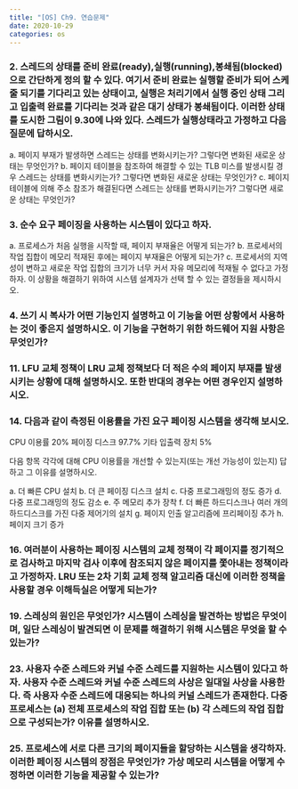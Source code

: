 ```yaml
---
title: "[OS] Ch9. 연습문제"
date: 2020-10-29
categories: os
---
```


### 2. 스레드의 상태를 준비 완료(ready),실행(running),봉쇄됨(blocked)으로 간단하게 정의 할 수 있다. 여기서 준비 완료는 실행할 준비가 되어 스케줄 되기를 기다리고 있는 상태이고, 실행은 처리기에서 실행 중인 상태 그리고 입출력 완료를 기다리는 것과 같은 대기 상태가 봉쇄됨이다. 이러한 상태를 도시한 그림이 9.30에 나와 있다. 스레드가 실행상태라고 가정하고 다음 질문에 답하시오.
a. 페이지 부재가 발생하면 스레드는 상태를 변화시키는가? 그렇다면 변화된 새로운 상태는 무엇인가?
b. 페이지 테이블을 참조하여 해결할 수 있는 TLB 미스를 발생시킬 경우 스레드는 상태를 변화시키는가? 그렇다면 변화된 새로운 상태는 무엇인가?
c. 페이지 테이블에 의해 주소 참조가 해결된다면 스레드는 상태를 변화시키는가? 그렇다면 새로운 상태는 무엇인가?

### 3. 순수 요구 페이징을 사용하는 시스템이 있다고 하자.
a. 프로세스가 처음 실행을 시작할 때, 페이지 부재율은 어떻게 되는가?
b. 프로세서의 작업 집합이 메모리 적재된 후에는 페이지 부재율은 어떻게 되는가?
c. 프로세서의 지역성이 변하고 새로운 작업 집합의 크기가 너무 커서 자유 메모리에 적재될 수 없다고 가정하자. 이 상황을 해결하기 위하여 시스템 설계자가 선택 할 수 있는 결정들을 제시하시오.

### 4. 쓰기 시 복사가 어떤 기능인지 설명하고 이 기능을 어떤 상황에서 사용하는 것이 좋은지 설명하시오. 이 기능을 구현하기 위한 하드웨어 지원 사항은 무엇인가?

### 11. LFU 교체 정책이 LRU 교체 정책보다 더 적은 수의 페이지 부재를 발생시키는 상황에 대해 설명하시오. 또한 반대의 경우는 어떤 경우인지 설명하시오.

### 14. 다음과 같이 측정된 이용률을 가진 요구 페이징 시스템을 생각해 보시오.
CPU 이용률 20%
페이징 디스크 97.7%
기타 입출력 장치 5%

다음 항목 각각에 대해 CPU 이용률을 개선할 수 있는지(또는 개선 가능성이 있는지) 답하고 그 이유를 설명하시오.

a. 더 빠른 CPU 설치
b. 더 큰 페이징 디스크 설치
c. 다중 프로그래밍의 정도 증가
d. 다중 프로그래밍의 정도 감소
e. 주 메모리 추가 장착
f. 더 빠른 하드디스크나 여러 개의 하드디스크를 가진 다중 제어기의 설치
g. 페이지 인출 알고리즘에 프리페이징 추가
h. 페이지 크기 증가

### 16. 여러분이 사용하는 페이징 시스템의 교체 정책이 각 페이지를 정기적으로 검사하고 마지막 검사 이후에 참조되지 않은 페이지를 쫓아내는 정책이라고 가정하자. LRU 또는 2차 기회 교체 정책 알고리즘 대신에 이러한 정책을 사용할 경우 이해득실은 어떻게 되는가?

### 19. 스레싱의 원인은 무엇인가? 시스템이 스레싱을 발견하는 방법은 무엇이며, 일단 스레싱이 발견되면 이 문제를 해결하기 위해 시스템은 무엇을 할 수 있는가?

### 23. 사용자 수준 스레드와 커널 수준 스레드를 지원하는 시스템이 있다고 하자. 사용자 수준 스레드와 커널 수준 스레드의 사상은 일대일 사상을 사용한다. 즉 사용자 수준 스레드에 대응되는 하나의 커널 스레드가 존재한다. 다중프로세스는 (a) 전체 프로세스의 작업 집합 또는 (b) 각 스레드의 작업 집합으로 구성되는가? 이유를 설명하시오.

### 25. 프로세스에 서로 다른 크기의 페이지들을 할당하는 시스템을 생각하자. 이러한 페이징 시스템의 장점은 무엇인가? 가상 메모리 시스템을 어떻게 수정하면 이러한 기능을 제공할 수 있는가?